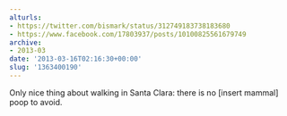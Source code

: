 ```yaml
---
alturls:
- https://twitter.com/bismark/status/312749183738183680
- https://www.facebook.com/17803937/posts/10100825561679749
archive:
- 2013-03
date: '2013-03-16T02:16:30+00:00'
slug: '1363400190'
---
```


Only nice thing about walking in Santa Clara: there is no [insert mammal] poop to avoid.

